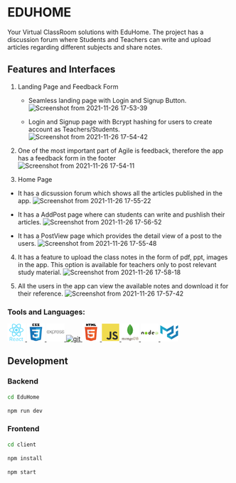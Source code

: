 # EDUHOME

Your Virtual ClassRoom solutions with EduHome. The project has a discussion forum where Students and Teachers can write and upload articles regarding different subjects and share notes.

## Features and Interfaces

1. Landing Page and Feedback Form
   - Seamless landing page with Login and Signup Button.
   ![Screenshot from 2021-11-26 17-53-39](https://user-images.githubusercontent.com/46385227/143601935-5f863a3d-b596-422b-ab48-a40f0cb2d787.png)
   

   - Login and Signup page with Bcrypt hashing for users to create account as Teachers/Students.
   ![Screenshot from 2021-11-26 17-54-42](https://user-images.githubusercontent.com/46385227/143601998-4e4aa268-4d52-49ed-a1f3-7dd55b96280d.png)
   
2. One of the most important part of Agile is feedback, therefore the app has a feedback form in the footer
![Screenshot from 2021-11-26 17-54-11](https://user-images.githubusercontent.com/46385227/143602209-2ecc48e5-0120-491e-9a91-4b10b356506e.png)

3. Home Page
  - It has a dicsussion forum which shows all the articles published in the app.
  ![Screenshot from 2021-11-26 17-55-22](https://user-images.githubusercontent.com/46385227/143602605-67b980ce-5033-446a-8e21-0c81ba1a1407.png)
  
  - It has a AddPost page where can students can write and pushlish their articles.
  ![Screenshot from 2021-11-26 17-56-52](https://user-images.githubusercontent.com/46385227/143602902-45db73ec-9f51-484e-8365-3ea0bcadd316.png)
  
  - It has a PostView page which provides the detail view of a post to the users.
  ![Screenshot from 2021-11-26 17-55-48](https://user-images.githubusercontent.com/46385227/143603173-4d034aa5-d379-4457-b6a1-5ef07e3c2219.png)

4. It has a feature to upload the class notes in the form of pdf, ppt, images in the app. This option is available for teachers only to post relevant study material.
![Screenshot from 2021-11-26 17-58-18](https://user-images.githubusercontent.com/46385227/143603606-5dcb262d-71d0-4e87-a17f-298d8aca20fa.png)

5. All the users in the app can view the available notes and download it for their reference.
![Screenshot from 2021-11-26 17-57-42](https://user-images.githubusercontent.com/46385227/143603744-e69746ec-68d3-4ddc-a8a8-71fda2d35cd9.png)

  
 
### Tools and Languages: 
<p align="left"> <a href="https://reactjs.org/" target="_blank"> <img src="https://raw.githubusercontent.com/devicons/devicon/master/icons/react/react-original-wordmark.svg" alt="bootstrap" width="40" height="40"/> </a> <a href="https://www.w3schools.com/css/" target="_blank"> <img src="https://raw.githubusercontent.com/devicons/devicon/master/icons/css3/css3-original-wordmark.svg" alt="css3" width="40" height="40"/> </a> <a href="https://expressjs.com" target="_blank"> <img src="https://raw.githubusercontent.com/devicons/devicon/master/icons/express/express-original-wordmark.svg" alt="express" width="40" height="40"/> </a><a href="https://git-scm.com/" target="_blank"> <img src="https://www.vectorlogo.zone/logos/git-scm/git-scm-icon.svg" alt="git" width="40" height="40"/> </a><a href="https://www.w3.org/html/" target="_blank"> <img src="https://raw.githubusercontent.com/devicons/devicon/master/icons/html5/html5-original-wordmark.svg" alt="html5" width="40" height="40"/> </a> <a href="https://developer.mozilla.org/en-US/docs/Web/JavaScript" target="_blank"> <img src="https://raw.githubusercontent.com/devicons/devicon/master/icons/javascript/javascript-original.svg" alt="javascript" width="40" height="40"/> </a> <a href="https://www.mongodb.com/" target="_blank"> <img src="https://raw.githubusercontent.com/devicons/devicon/master/icons/mongodb/mongodb-original-wordmark.svg" alt="mongodb" width="40" height="40"/> </a> <a href="https://nodejs.org" target="_blank"> <img src="https://raw.githubusercontent.com/devicons/devicon/master/icons/nodejs/nodejs-original-wordmark.svg" alt="nodejs" width="40" height="40"/> </a> <a href="https://mui.com/" target="_blank"> <img src="https://raw.githubusercontent.com/devicons/devicon/master/icons/materialui/materialui-original.svg" alt="sass" width="40" height="40"/> </a></p>

## Development

### Backend

```sh
cd EduHome
```

```sh
npm run dev
```

### Frontend

```sh
cd client
```

```sh
npm install
```

```sh
npm start
